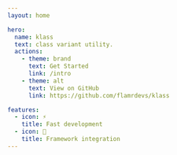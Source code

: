 ```yaml
---
layout: home

hero:
  name: klass
  text: class variant utility.
  actions:
    - theme: brand
      text: Get Started
      link: /intro
    - theme: alt
      text: View on GitHub
      link: https://github.com/flamrdevs/klass

features:
  - icon: ⚡️
    title: Fast development
  - icon: 🚀
    title: Framework integration
---
```

